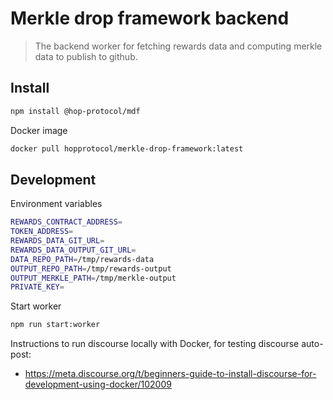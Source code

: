 # Merkle drop framework backend

> The backend worker for fetching rewards data and computing merkle data to publish to github.

## Install

```sh
npm install @hop-protocol/mdf
```

Docker image

```sh
docker pull hopprotocol/merkle-drop-framework:latest
```

## Development

Environment variables

```sh
REWARDS_CONTRACT_ADDRESS=
TOKEN_ADDRESS=
REWARDS_DATA_GIT_URL=
REWARDS_DATA_OUTPUT_GIT_URL=
DATA_REPO_PATH=/tmp/rewards-data
OUTPUT_REPO_PATH=/tmp/rewards-output
OUTPUT_MERKLE_PATH=/tmp/merkle-output
PRIVATE_KEY=
```

Start worker

```sh
npm run start:worker
```

Instructions to run discourse locally with Docker, for testing discourse auto-post:

- https://meta.discourse.org/t/beginners-guide-to-install-discourse-for-development-using-docker/102009

